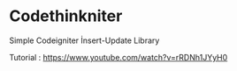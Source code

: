 # Codethinkniter
Simple Codeigniter İnsert-Update Library

Tutorial : https://www.youtube.com/watch?v=rRDNh1JYyH0

